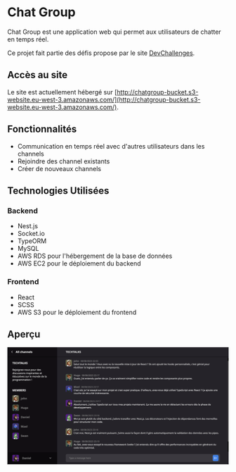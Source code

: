 # Chat Group

Chat Group est une application web qui permet aux utilisateurs de chatter en temps réel.

Ce projet fait partie des défis propose par le site [DevChallenges](https://devchallenges.io/challenges/UgCqszKR7Q7oqb4kRfI0).

## Accès au site

Le site est actuellement hébergé sur [http://chatgroup-bucket.s3-website.eu-west-3.amazonaws.com/](http://chatgroup-bucket.s3-website.eu-west-3.amazonaws.com/).

## Fonctionnalités

- Communication en temps réel avec d'autres utilisateurs dans les channels
- Rejoindre des channel existants
- Créer de nouveaux channels

## Technologies Utilisées

### Backend

- Nest.js
- Socket.io
- TypeORM
- MySQL
- AWS RDS pour l'hébergement de la base de données
- AWS EC2 pour le déploiement du backend

### Frontend

- React
- SCSS
- AWS S3 pour le déploiement du frontend

## Aperçu

![Chat Group Preview](./frontend/public/apercu.png)

